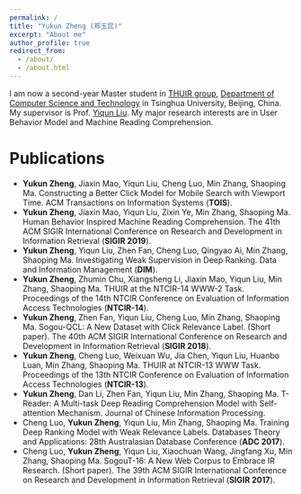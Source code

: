 ```yaml
---
permalink: /
title: "Yukun Zheng (郑玉昆)"
excerpt: "About me"
author_profile: true
redirect_from: 
  - /about/
  - /about.html
---
```


I am now a second-year Master student in [THUIR group](http://www.thuir.cn/), [Department of Computer Science and Technology](http://www.cs.tsinghua.edu.cn) in Tsinghua University, Beijing, China. My supervisor is Prof. [Yiqun Liu](http://www.thuir.cn/group/~YQLiu/). My major research interests are in User Behavior Model and Machine Reading Comprehension.

<!--Recent Professional Activities
======
* I serve as PC member of [SIGIR 2019](http://sigir.org/sigir2019/).
* Our paper ***"Evaluating Web Search with a Bejeweled Player Model"*** won the **Best Student Paper Award** at [SIGIR 2017](http://sigir.org/sigir2017/)!-->

Publications
======
* **Yukun Zheng**, Jiaxin Mao, Yiqun Liu, Cheng Luo, Min Zhang, Shaoping Ma. Constructing a Better Click Model for Mobile Search with Viewport Time. ACM Transactions on Information Systems (**TOIS**).
* **Yukun Zheng**, Jiaxin Mao, Yiqun Liu, Zixin Ye, Min Zhang, Shaoping Ma. Human Behavior Inspired Machine Reading Comprehension. The 41th ACM SIGIR International Conference on Research and Development in Information Retrieval (**SIGIR 2019**).
* **Yukun Zheng**, Yiqun Liu, Zhen Fan, Cheng Luo, Qingyao Ai, Min Zhang, Shaoping Ma. Investigating Weak Supervision in Deep Ranking. Data and Information Management (**DIM**).
* **Yukun Zheng**, Zhumin Chu, Xiangsheng Li, Jiaxin Mao, Yiqun Liu, Min Zhang, Shaoping Ma. THUIR at the NTCIR-14 WWW-2 Task. Proceedings of the 14th NTCIR Conference on Evaluation of Information Access Technologies (**NTCIR-14**).
* **Yukun Zheng**, Zhen Fan, Yiqun Liu, Cheng Luo, Min Zhang, Shaoping Ma. Sogou-QCL: A New Dataset with Click Relevance Label. (Short paper). The 40th ACM SIGIR International Conference on Research and Development in Information Retrieval (**SIGIR 2018**).
* **Yukun Zheng**, Cheng Luo, Weixuan Wu, Jia Chen, Yiqun Liu, Huanbo Luan, Min Zhang, Shaoping Ma. THUIR at NTCIR-13 WWW Task. Proceedings of the 13th NTCIR Conference on Evaluation of Information Access Technologies (**NTCIR-13**).
* **Yukun Zheng**, Dan Li, Zhen Fan, Yiqun Liu, Min Zhang, Shaoping Ma. T-Reader: A Multi-task Deep Reading Comprehension Model with Self-attention Mechanism. Journal of Chinese Information Processing.
* Cheng Luo, **Yukun Zheng**, Yiqun Liu, Min Zhang, Shaoping Ma. Training Deep Ranking Model with Weak Relevance Labels. Databases Theory and Applications: 28th Australasian Database Conference (**ADC 2017**).
* Cheng Luo, **Yukun Zheng**, Yiqun Liu, Xiaochuan Wang, Jingfang Xu, Min Zhang, Shaoping Ma. SogouT-16: A New Web Corpus to Embrace IR Research. (Short paper). The 39th ACM SIGIR International Conference on Research and Development in Information Retrieval (**SIGIR 2017**).

